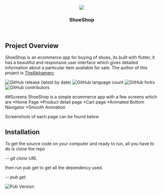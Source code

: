 <p align="center">
  <img src="assets/shooe_tilt_1.png">
</p>
<h3 align="center">ShoeShop</h3>
<br>


## Project Overview

ShoeShop is an ecommerce app for buying of shoes, its built with flutter, it has a beautiful and responsive user interface which gives detailed information about a particular item available for sale. The author of this project is [TheAlphamerc](https://github.com/TheAlphamerc) 

![GitHub release (latest by date)](https://img.shields.io/github/v/release/TheAlphamerc/flutter_ecommerce_app)  ![GitHub language count](https://img.shields.io/github/languages/count/VershimaKelvin/ShoeShop?color=ea)
![GitHub forks](https://img.shields.io/github/forks/TheAlphamerc/flutter_ecommerce_app) ![GitHub contributors](https://img.shields.io/github/contributors/TheAlphamerc/flutter_ecommerce_app?color=ead)


##Screens
ShoeShop is a simple ecommerce app with a few screens which are
*Home Page
*Product detail page
*Cart page
*Animated Bottom Navigator
*Smooth Animation

Screenshots of each page can be found below

## Installation

To get the source code on your computer and ready to run, all you have to do is clone the repo

*--  git clone URL*


then run pub get to get all the dependency used.

*--  pub get*

![Pub Version](https://img.shields.io/pub/v/flutter)


